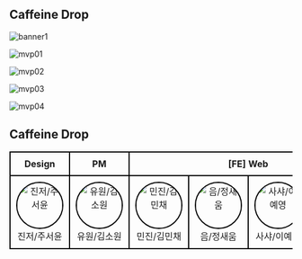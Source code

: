 ## Caffeine Drop
![banner1](https://github.com/user-attachments/assets/2154abac-859d-4120-914e-5eaf3db05ef5)

![mvp01](https://github.com/user-attachments/assets/ac53b97a-e6a5-4712-8f69-aa224b5a54d0)

![mvp02](https://github.com/user-attachments/assets/74678fb6-3edb-4d58-a68f-0363c2c067ff)

![mvp03](https://github.com/user-attachments/assets/9880c9e7-f11c-4e1f-9adf-c8c8f069d2f7)

![mvp04](https://github.com/user-attachments/assets/064e9ee4-a72c-491b-b99b-07d5a60ffccf)



<!DOCTYPE html>
<html lang="en">
<head>
  <meta charset="UTF-8">
  <meta name="viewport" content="width=device-width, initial-scale=1.0">
  <title>Circle Image in Table</title>
  <style>
    table {
      border-collapse: collapse;
      width: 100%;
      text-align: center;
    }
    th, td {
      border: 2px solid black; /* 테두리 굵기 설정 */
      padding: 10px;
    }
    .circle-image {
      width: 80px; /* 이미지 너비 */
      height: 80px; /* 이미지 높이 */
      border-radius: 50%; /* 원형 만들기 */
      object-fit: cover; /* 이미지 왜곡 방지 */
      border: 2px solid black; /* 선택적: 테두리 */
    }
  </style>
</head>
<body>
  <h2>Caffeine Drop</h2>
  <table>
    <thead>
      <tr>
        <th>Design</th>
        <th>PM</th>
        <th colspan="4">[FE] Web</th>
      </tr>
    </thead>
    <tbody>
      <tr>
        <td>
          <img src="https://via.placeholder.com/80" alt="진저/주서윤" class="circle-image"><br>
          진저/주서윤
        </td>
        <td>
          <img src="https://via.placeholder.com/80" alt="유원/김소원" class="circle-image"><br>
          유원/김소원
        </td>
        <td>
          <img src="https://via.placeholder.com/80" alt="민진/김민채" class="circle-image"><br>
          민진/김민채
        </td>
        <td>
          <img src="https://via.placeholder.com/80" alt="음/정새움" class="circle-image"><br>
          음/정새움
        </td>
        <td>
          <img src="https://via.placeholder.com/80" alt="사샤/이예영" class="circle-image"><br>
          사샤/이예영
        </td>
        <td>
          <img src="https://via.placeholder.com/80" alt="사샤/이예영" class="circle-image"><br>
          사샤/이예영
        </td>
      </tr>
    </tbody>
  </table>
</body>
</html>


<!--

**Here are some ideas to get you started:**

🙋‍♀️ A short introduction - what is your organization all about?
🌈 Contribution guidelines - how can the community get involved?
👩‍💻 Useful resources - where can the community find your docs? Is there anything else the community should know?
🍿 Fun facts - what does your team eat for breakfast?
🧙 Remember, you can do mighty things with the power of [Markdown](https://docs.github.com/github/writing-on-github/getting-started-with-writing-and-formatting-on-github/basic-writing-and-formatting-syntax)
-->
